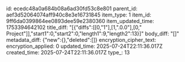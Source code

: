 id: ecedc48a0a684b08a6ad30fd53c8e801
parent_id: aef3d52064074aff940c8e3e16731845
item_type: 1
item_id: 9ff6da0399864ee0893dee59e2380360
item_updated_time: 1753394642102
title_diff: "[{\"diffs\":[[0,\"1\"],[1,\".0.0\"],[0,\" Project\"]],\"start1\":0,\"start2\":0,\"length1\":9,\"length2\":13}]"
body_diff: "[]"
metadata_diff: {"new":{},"deleted":[]}
encryption_cipher_text: 
encryption_applied: 0
updated_time: 2025-07-24T22:11:36.017Z
created_time: 2025-07-24T22:11:36.017Z
type_: 13